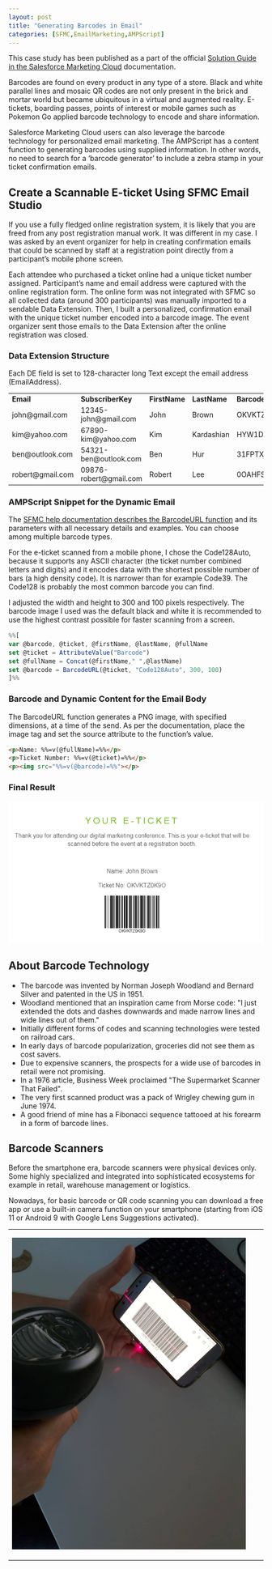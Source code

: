 ```yaml
---
layout: post
title: "Generating Barcodes in Email"
categories: [SFMC,EmailMarketing,AMPScript]
---
```


This case study has been published as a part of the official [Solution Guide in the Salesforce Marketing Cloud](https://help.salesforce.com/articleView?id=sf.mc_ceb_generate_barcodes_in_emails.htm&type=5) documentation.


Barcodes are found on every product in any type of a store. Black and white parallel lines and mosaic QR codes are not only present in the brick and mortar world but became ubiquitous in a virtual and augmented reality. E-tickets, boarding passes, points of interest or mobile games such as Pokemon Go applied barcode technology to encode and share information. 

Salesforce Marketing Cloud users can also leverage the barcode technology for personalized email marketing. The AMPScript has a content function to generating barcodes using supplied information. In other words, no need to search for a ‘barcode generator’ to include a zebra stamp in your ticket confirmation emails.


## Create a Scannable E-ticket Using SFMC Email Studio

If you use a fully fledged online registration system, it is likely that you are freed from any post registration manual work. It was different in my case. I was asked by an event organizer for help in creating confirmation emails that could be scanned by staff at a registration point directly from a participant’s mobile phone screen.

Each attendee who purchased a ticket online had a unique ticket number assigned. Participant’s name and email address were captured with the online registration form. The online form was not integrated with SFMC so all collected data (around 300 participants) was manually imported to a sendable Data Extension. Then, I built a personalized, confirmation email with the unique ticket number encoded into a barcode image. The event organizer sent those emails to the Data Extension after the online registration was closed.


### Data Extension Structure

Each DE field is set to 128-character long Text except the email address (EmailAddress).


<table>
  <tr>
   <td><strong>Email</strong>
   </td>
   <td><strong>SubscriberKey</strong>
   </td>
   <td><strong>FirstName</strong>
   </td>
   <td><strong>LastName</strong>
   </td>
   <td><strong>Barcode</strong>
   </td>
  </tr>
  <tr>
   <td>john@gmail.com
   </td>
   <td>12345-john@gmail.com
   </td>
   <td>John
   </td>
   <td>Brown
   </td>
   <td>OKVKTZ0K9O
   </td>
  </tr>
  <tr>
   <td>kim@yahoo.com
   </td>
   <td>67890-kim@yahoo.com
   </td>
   <td>Kim
   </td>
   <td>Kardashian
   </td>
   <td>HYW1D8XXDU
   </td>
  </tr>
  <tr>
   <td>ben@outlook.com
   </td>
   <td>54321-ben@outlook.com
   </td>
   <td>Ben
   </td>
   <td>Hur
   </td>
   <td>31FPTXMR6I
   </td>
  </tr>
  <tr>
   <td>robert@gmail.com
   </td>
   <td>09876-robert@gmail.com
   </td>
   <td>Robert
   </td>
   <td>Lee
   </td>
   <td>0OAHFSCGG4
   </td>
  </tr>
</table>



### AMPScript Snippet for the Dynamic Email

The [SFMC help documentation describes the BarcodeURL function](https://developer.salesforce.com/docs/atlas.en-us.noversion.mc-programmatic-content.meta/mc-programmatic-content/barcodeurl.htm) and its parameters with all necessary details and examples. You can choose among multiple barcode types.

For the e-ticket scanned from a mobile phone, I chose the Code128Auto, because it supports any ASCII character (the ticket number combined letters and digits) and it encodes data with the shortest possible number of bars (a high density code). It is narrower than for example Code39. The Code128 is probably the most common barcode you can find.

I adjusted the width and height to 300 and 100 pixels respectively. The barcode image I used was the default black and white it is recommended to use the highest contrast possible for faster scanning from a screen. 


```javascript
%%[
var @barcode, @ticket, @firstName, @lastName, @fullName
set @ticket = AttributeValue("Barcode")
set @fullName = Concat(@firstName," ",@lastName)
set @barcode = BarcodeURL(@ticket, "Code128Auto", 300, 100)
]%%
```



### Barcode and Dynamic Content for the Email Body

The BarcodeURL function generates a PNG image, with specified dimensions, at a time of the send. As per the documentation, place the image tag and set the source attribute to the function’s value. 


```html
<p>Name: %%=v(@fullName)=%%</p>
<p>Ticket Number: %%=v(@ticket)=%%</p>
<p><img src="%%=v(@barcode)=%%"></p>
```



### Final Result



![Email with a barcode](/images/SFMC-barcodeEmail.png)



## About Barcode Technology



*   The barcode was invented by Norman Joseph Woodland and Bernard Silver and patented in the US in 1951.
*   Woodland mentioned that an inspiration came from Morse code: "I just extended the dots and dashes downwards and made narrow lines and wide lines out of them." 
*   Initially different forms of codes and scanning technologies were tested on railroad cars.
*   In early days of barcode popularization, groceries did not see them as cost savers.
*   Due to expensive scanners, the prospects for a wide use of barcodes in retail were not promising.
*   In a 1976 article, Business Week proclaimed "The Supermarket Scanner That Failed".
*   The very first scanned product was a pack of Wrigley chewing gum in June 1974.
*   A good friend of mine has a Fibonacci sequence tattooed at his forearm in a form of barcode lines.


## Barcode Scanners

Before the smartphone era, barcode scanners were physical devices only. Some highly specialized and integrated into sophisticated ecosystems for example in retail, warehouse management or logistics.

Nowadays, for basic barcode or QR code scanning you can download a free app or use a built-in camera function on your smartphone (starting from iOS 11 or Android 9 with Google Lens Suggestions activated).


<table>
  <tr>
   <td>

![Scanning with a scanner](/images/scanner.jpg)

   </td>
   <td>
   </td>
   <td>
   </td>
  </tr>
</table>

